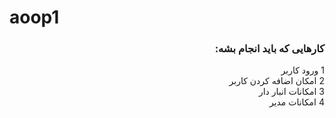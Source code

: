 # aoop1
<h3 dir="rtl">
  کارهایی که باید انجام بشه:
</h3>
<div dir="rtl">
  1 ورود کاربر</br>
  2 امکان اضافه کردن کاربر</br>
  3 امکانات انبار دار</br>
  4 امکانات مدیر</br>
</div>

